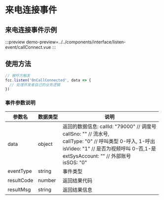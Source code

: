 # 来电连接事件

## 来电连接事件示例

:::preview
demo-preview=../../components/interface/listen-event/callConnect.vue
:::

## 使用方法

```typescript
// 被呼方触发
fcc.listen('OnCallConnected', data => {
  // 处理开发者自己的业务逻辑
})
```


### 事件参数说明

| **参数名**  | **数据类型** | **说明** |
| ----------- | ------------ | --------------------------------------------- |
| data       | object       | 返回的数据信息: callId: "79000"   // 调度号 <br/> callSno: ""   // 流水号,<br/>callType: "0" // 呼叫类型 0-呼入, 1-呼出 <br/>isVideo: "1" // 是否为视频呼叫  0-否,1-是<br/>extSysAccount: ""    // 外部账号<br/>isSOS: "0"     
| eventType       | string       | 事件类型           |         
| resultCode       | number       | 返回结果代码             |         
| resultMsg       | string       | 返回结果信息             |  